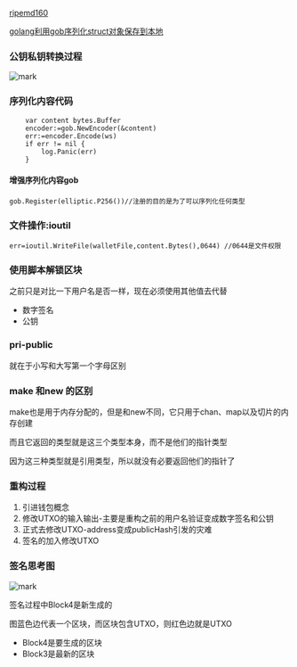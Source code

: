 [ripemd160](https://blog.csdn.net/u013397318/article/details/80937583)

[golang利用gob序列化struct对象保存到本地](https://studygolang.com/articles/2888)

### 公钥私钥转换过程

![mark](http://7xnk07.com1.z0.glb.clouddn.com/blog/180920/H2HIHaE78d.png?imageslim)

### 序列化内容代码

```
	var content bytes.Buffer
	encoder:=gob.NewEncoder(&content)
	err:=encoder.Encode(ws)
	if err != nil {
		log.Panic(err)
	}
```

#### 增强序列化内容gob

```
gob.Register(elliptic.P256())//注册的目的是为了可以序列化任何类型
```



### 文件操作:ioutil

```
err=ioutil.WriteFile(walletFile,content.Bytes(),0644) //0644是文件权限
```



### 使用脚本解锁区块

之前只是对比一下用户名是否一样，现在必须使用其他值去代替

- 数字签名
- 公钥

### pri-public

就在于小写和大写第一个字母区别



### **make** 和**new** 的区别

make也是用于内存分配的，但是和new不同，它只用于chan、map以及切片的内存创建

而且它返回的类型就是这三个类型本身，而不是他们的指针类型

因为这三种类型就是引用类型，所以就没有必要返回他们的指针了 

### 重构过程

1. 引进钱包概念
2. 修改UTXO的输入输出-主要是重构之前的用户名验证变成数字签名和公钥
3. 正式去修改UTXO-address变成publicHash引发的灾难
4. 签名的加入修改UTXO

### 签名思考图

![mark](http://7xnk07.com1.z0.glb.clouddn.com/blog/180920/e3mEleDfa1.png?imageslim)

签名过程中Block4是新生成的

图蓝色边代表一个区块，而区块包含UTXO，则红色边就是UTXO

- Block4是要生成的区块
- Block3是最新的区块
